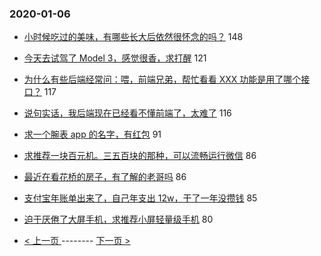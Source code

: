 ### 2020-01-06 
- [小时候吃过的美味，有哪些长大后依然很怀念的吗？](https://www.v2ex.com/t/635353) 148
- [今天去试驾了 Model 3，感觉很香，求打醒](https://www.v2ex.com/t/635279) 121
- [为什么有些后端经常问：喂，前端兄弟，帮忙看看 XXX 功能是用了哪个接口？](https://www.v2ex.com/t/635359) 117
- [说句实话，我后端现在已经看不懂前端了，太难了](https://www.v2ex.com/t/635386) 116
- [求一个腕表 app 的名字，有红包](https://www.v2ex.com/t/635465) 91
- [求推荐一块百元机。三五百块的那种，可以流畅运行微信](https://www.v2ex.com/t/635342) 86
- [最近在看花桥的房子，有了解的老哥吗](https://www.v2ex.com/t/635372) 86
- [支付宝年账单出来了，自己年支出 12w，干了一年没攒钱](https://www.v2ex.com/t/635380) 85
- [迫于厌倦了大屏手机，求推荐小屏轻量级手机](https://www.v2ex.com/t/635302) 80 

- [ < 上一页 ](https://github.com/able8/v2ex-hot-record/blob/master/2020-01-05.md) -------- [ 下一页 > ](https://github.com/able8/v2ex-hot-record/blob/master/2020-01-07.md)